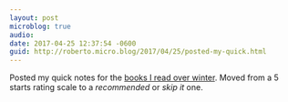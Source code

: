```yaml
---
layout: post
microblog: true
audio: 
date: 2017-04-25 12:37:54 -0600
guid: http://roberto.micro.blog/2017/04/25/posted-my-quick.html
---
```

Posted my quick notes for the [books I read over winter](http://5typos.net/books-of-winter-2016).  Moved from a 5 starts rating scale to a _recommended_ or _skip it_ one.

